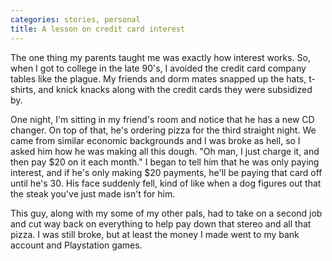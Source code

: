 ```yaml
---
categories: stories, personal
title: A lesson on credit card interest
---
```


The one thing my parents taught me was exactly how interest works. So, when I got to college in the late 90's, I avoided the credit card company tables like the plague. My friends and dorm mates snapped up the hats, t-shirts, and knick knacks along with the credit cards they were subsidized by.

One night, I'm sitting in my friend's room and notice that he has a new CD changer. On top of that, he's ordering pizza for the third straight night. We came from similar economic backgrounds and I was broke as hell, so I asked him how he was making all this dough. "Oh man, I just charge it, and then pay $20 on it each month." I began to tell him that he was only paying interest, and if he's only making $20 payments, he'll be paying that card off until he's 30. His face suddenly fell, kind of like when a dog figures out that the steak you've just made isn't for him. 

This guy, along with my some of my other pals, had to take on a second job and cut way back on everything to help pay down that stereo and all that pizza. I was still broke, but at least the money I made went to my bank account and Playstation games.
